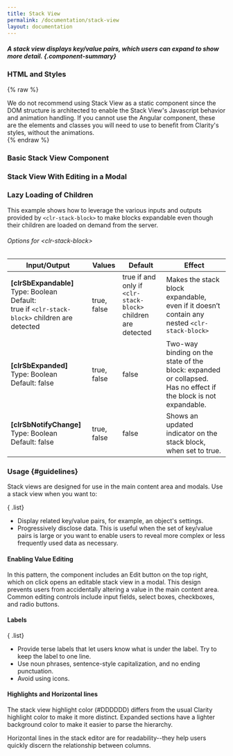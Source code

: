 ```yaml
---
title: Stack View
permalink: /documentation/stack-view
layout: documentation
---
```


##### A stack view displays key/value pairs, which users can expand to show more detail. {.component-summary}

### HTML and Styles

{% raw %}
<div class="alert alert-warning">
    <div class="alert-item">
        <span class="alert-text">
            We do not recommend using Stack View as a static component since the DOM structure
            is architected to enable the Stack View's Javascript behavior and animation handling.
            If you cannot use the Angular component, these are the elements and
            classes you will need to use to benefit from Clarity's styles, without the animations.
        </span>
    </div>
</div>
{% endraw %}

<clr-stack-view-static-demo class="clrweb-stackview-demo"></clr-stack-view-static-demo>

### Basic Stack View Component

<clr-stack-view-angular-basic-demo class="clrweb-stackview-demo"></clr-stack-view-angular-basic-demo>

### Stack View With Editing in a Modal

<clr-stack-view-angular-modal-edit-demo class="clrweb-stackview-demo"></clr-stack-view-angular-modal-edit-demo>

### Lazy Loading of Children

This example shows how to leverage the various inputs and outputs provided by
<code class="clr-code">&lt;clr-stack-block&gt;</code> to make blocks expandable even though their children are loaded on demand
from the server.

<clr-stack-view-angular-lazyload-demo class="clrweb-stackview-demo"></clr-stack-view-angular-lazyload-demo>

###### Options for &lt;clr-stack-block&gt;

<table class="table">
    <thead>
        <tr>
            <th class="left">Input/Output</th>
            <th class="hidden-xs-down">Values</th>
            <th class="left hidden-xs-down">Default</th>
            <th class="left">Effect</th>
        </tr>
    </thead>
    <tbody>
        <tr>
            <td class="left">
                <b>[clrSbExpandable]</b>
                <div class="hidden-sm-up">Type: Boolean</div>
                <div class="hidden-sm-up">
                    Default:<br>
                    true if <code
                    class="clr-code">&lt;clr-stack-block&gt;</code> children
                    are detected
                </div>
            </td>
            <td class="hidden-xs-down">true, false</td>
            <td class="left hidden-xs-down">
                true if and only if
                <code class="clr-code">&lt;clr-stack-block&gt;</code>
                children are detected
            </td>
            <td class="left">
                Makes the stack block expandable, even if it doesn’t
                contain any nested
                <code class="clr-code">&lt;clr-stack-block&gt;</code>
            </td>
        </tr>
        <tr>
            <td class="left">
                <b>[clrSbExpanded]</b>
                <div class="hidden-sm-up">Type: Boolean</div>
                <div class="hidden-sm-up">Default: false</div>
            </td>
            <td class="hidden-xs-down">true, false</td>
            <td class="left hidden-xs-down">false</td>
            <td class="left">
                Two-way binding on the state of the block: expanded or
                collapsed. Has no effect if the block is not expandable.
            </td>
        </tr>
        <tr>
            <td class="left">
                <b>[clrSbNotifyChange]</b>
                <div class="hidden-sm-up">Type: Boolean</div>
                <div class="hidden-sm-up">Default: false</div>
            </td>
            <td class="hidden-xs-down">true, false</td>
            <td class="left hidden-xs-down">false</td>
            <td class="left">
                Shows an updated indicator on the stack block, when set to true.
            </td>
        </tr>
    </tbody>
</table>

### Usage {#guidelines}

Stack views are designed for use in the main content area and modals.  Use a stack view when you want to:

{ .list}
- Display related key/value pairs, for example, an object's settings.
- Progressively disclose data.  This is useful when the set of key/value pairs is large or you want to enable users to reveal more complex or less frequently used data as necessary.

#### Enabling Value Editing

In this pattern, the component includes an Edit button on the top right, which on click opens an editable stack view in a modal.  This design prevents users from accidentally altering a value in the main content area.  Common editing controls include input fields, select boxes, checkboxes, and radio buttons.

#### Labels

{ .list}
- Provide terse labels that let users know what is under the label.  Try to keep the label to one line.
- Use noun phrases, sentence-style capitalization, and no ending punctuation.
- Avoid using icons.

#### Highlights and Horizontal lines

The stack view highlight color (#DDDDDD) differs from the usual Clarity highlight color to make it more distinct.  Expanded sections have a lighter background color to make it easier to parse the hierarchy.

Horizontal lines in the stack editor are for readability--they help users quickly discern the relationship between columns.
